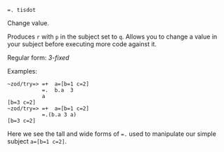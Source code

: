 `=. tisdot`

Change value.

Produces `r` with `p` in the subject set to `q`. Allows you to change
a value in your subject before executing more code against it.

Regular form: *3-fixed*

Examples:

    ~zod/try=> =+  a=[b=1 c=2]
               =.  b.a  3
               a
    [b=3 c=2]
    ~zod/try=> =+  a=[b=1 c=2]
               =.(b.a 3 a)
    [b=3 c=2]

Here we see the tall and wide forms of `=.` used to manipulate our
simple subject `a=[b=1 c=2]`.
